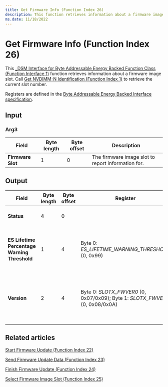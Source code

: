```yaml
---
title: Get Firmware Info (Function Index 26)
description: This function retrieves information about a firmware image slot.
ms.date: 11/18/2022
---
```


# Get Firmware Info (Function Index 26)

This [_DSM Interface for Byte Addressable Energy Backed Function Class (Function Interface 1)](-dsm-interface-for-byte-addressable-energy-backed-function-class--function-interface-1-.md) function retrieves information about a firmware image slot. Call [Get NVDIMM-N Identification (Function Index 1)](get-nvdimm-n-identification--function-index-1-.md) to retrieve the current slot number.

Registers are defined in the [Byte Addressable Energy Backed Interface specification](https://www.jedec.org/category/keywords/nvdimm-n).

## Input

### Arg3

| Field | Byte length | Byte offset | Description |
| ----- | ----------- | ----------- | ----------- |
| **Firmware Slot** | 1 | 0 | The firmware image slot to report information for. |

## Output

| Field | Byte length | Byte offset | Register | Description |
| ----- | ----------- | ----------- | -------- | ----------- |
| **Status**                   | 4 | 0 |  | See [_DSM Method Output](-dsm-interface-for-byte-addressable-energy-backed-function-class--function-interface-1-.md). |
| **ES Lifetime Percentage Warning Threshold** | 1 | 4 | Byte 0: *ES_LIFETIME_WARNING_THRESHOLD* (0, 0x99) | The percentage value of the warning threshold for the ES lifetime. |
| **Version** | 2 | 4 | Byte 0: *SLOTX_FWVER0* (0, 0x07/0x09); Byte 1: *SLOTX_FWVER1* (0, 0x08/0x0A) | Firmware version of the firmware image in the specified slot. |

## Related articles

[Start Firmware Update (Function Index 22)](start-firmware-update--function-index-22-.md)

[Send Firmware Update Data (Function Index 23)](send-firmware-update-data--function-index-23-.md)

[Finish Firmware Update (Function Index 24)](finish-firmware-update--function-index-24-.md)

[Select Firmware Image Slot (Function Index 25)](select-firmware-image-slot--function-index-25-.md)
